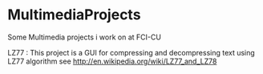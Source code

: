 MultimediaProjects
==================

Some Multimedia projects i work on at FCI-CU


LZ77 : This project is a GUI for compressing and decompressing text using LZ77 algorithm
       see http://en.wikipedia.org/wiki/LZ77_and_LZ78